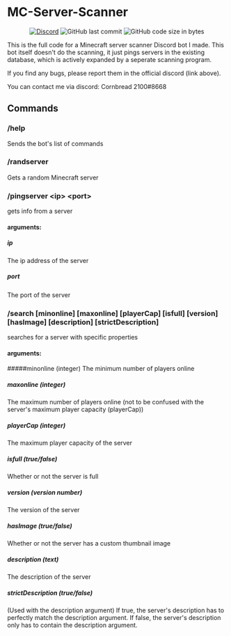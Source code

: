 # MC-Server-Scanner

<div align="center">
    <a href="https://discord.gg/Uy9m5TP5na"><img src="https://img.shields.io/discord/1005132317297221785?logo=discord" alt="Discord"/></a>
    <img src="https://img.shields.io/github/last-commit/kgurchiek/Minecraft-Server-Scanner-Discord-Bot" alt="GitHub last commit"/>
    <img src="https://img.shields.io/github/languages/code-size/kgurchiek/Minecraft-Server-Scanner-Discord-Bot" alt="GitHub code size in bytes"/>
</div>

This is the full code for a Minecraft server scanner Discord bot I made. This bot itself doesn't do the scanning, it just pings servers in the existing database, which is actively expanded by a seperate scanning program.

If you find any bugs, please report them in the official discord (link above).

You can contact me via discord: Cornbread 2100#8668

## Commands

### /help
Sends the bot's list of commands

### /randserver
Gets a random Minecraft server
ㅤ
### /pingserver \<ip\> \<port\>
gets info from a server

#### arguments:
##### ip
The ip address of the server
    
##### port
The port of the server
ㅤ
### /search [minonline] [maxonline] [playerCap] [isfull] [version] [hasImage] [description] [strictDescription]
searches for a server with specific properties

#### arguments:    
#####minonline (integer)
The minimum number of players online

##### maxonline (integer)
The maximum number of players online (not to be confused with the server's maximum player capacity (playerCap))

##### playerCap (integer)
The maximum player capacity of the server

##### isfull (true/false)
Whether or not the server is full

##### version (version number)
The version of the server

##### hasImage (true/false)
Whether or not the server has a custom thumbnail image

##### description (text)
The description of the server

##### strictDescription (true/false)
(Used with the description argument) If true, the server's description has to perfectly match the description argument. If false, the server's description only has to contain the description argument.
